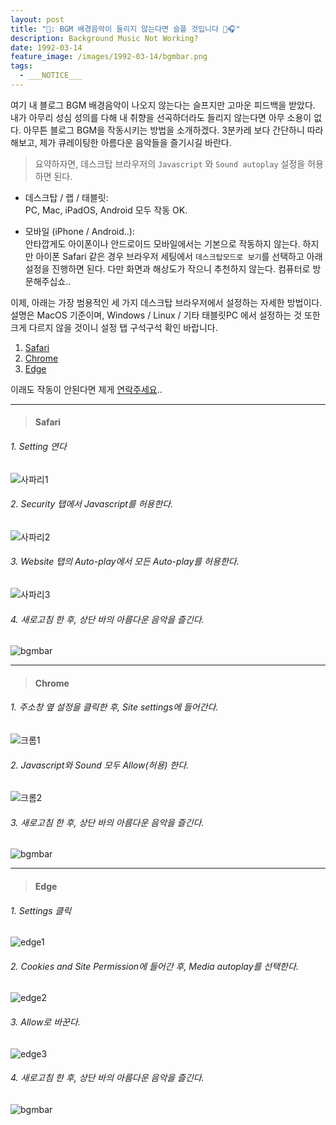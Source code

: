 ```yaml
---
layout: post
title: "📣: BGM 배경음악이 들리지 않는다면 슬플 것입니다 🫠🎧"
description: Background Music Not Working?
date: 1992-03-14
feature_image: /images/1992-03-14/bgmbar.png
tags:
  - ___NOTICE___
---
```

여기 내 블로그 BGM 배경음악이 나오지 않는다는 슬프지만 고마운 피드백을 받았다. 내가 아무리 성심 성의를 다해 내 취향을 선곡하더라도 들리지 않는다면 아무 소용이 없다. 아무튼 블로그 BGM을 작동시키는 방법을 소개하겠다. 3분카레 보다 간단하니 따라해보고, 제가 큐레이팅한 아름다운 음악들을 즐기시길 바란다.<!--more-->


> 요약하자면, 데스크탑 브라우저의 `Javascript` 와 `Sound autoplay` 설정을 허용하면 된다.

- 데스크탑 / 랩 / 태블릿: 
  <br>PC, Mac, iPadOS, Android 모두 작동 OK.

- 모바일 (iPhone / Android..): 
  <br>안타깝게도 아이폰이나 안드로이드 모바일에서는 기본으로 작동하지 않는다. 하지만 아이폰 Safari 같은 경우 브라우저 세팅에서 `데스크탑모드로 보기`를 선택하고 아래 설정을 진행하면 된다. 다만 화면과 해상도가 작으니 추천하지 않는다. 컴퓨터로 방문해주십쇼..


이제, 아래는 가장 범용적인 세 가지 데스크탑 브라우저에서 설정하는 자세한 방법이다. 설명은 MacOS 기준이며, Windows / Linux / 기타 태블릿PC 에서 설정하는 것 또한 크게 다르지 않을 것이니 설정 탭 구석구석 확인 바랍니다.

1. [Safari](#safari)
2. [Chrome](#chrome)
3. [Edge](#edge)


이래도 작동이 안된다면 제게 [연락주세요](https://taekwon.rsvp/contact.html)..

---
> #### Safari

###### 1. Setting 연다
![사파리1](/images/1992-03-14/safari1.png)
   
###### 2. Security 탭에서 Javascript를 허용한다.
![사파리2](/images/1992-03-14/safari2.png)
###### 3. Website 탭의 Auto-play에서 모든 Auto-play를 허용한다.
![사파리3](/images/1992-03-14/safari3.png)
###### 4. 새로고침 한 후, 상단 바의 아름다운 음악을 즐긴다.
![bgmbar](/images/1992-03-14/bgmbar.png)

---
> #### Chrome

###### 1. 주소창 옆 설정을 클릭한 후, Site settings에 들어간다.
![크롬1](/images/1992-03-14/chrome1.png)

###### 2. Javascript와 Sound 모두 Allow(허용) 한다.
![크롬2](/images/1992-03-14/chrome2.png)

###### 3. 새로고침 한 후, 상단 바의 아름다운 음악을 즐긴다.
![bgmbar](/images/1992-03-14/bgmbar.png)

---
> #### Edge

###### 1.  Settings 클릭
![edge1](/images/1992-03-14/edge1.png)

###### 2. Cookies and Site Permission에 들어간 후, Media autoplay를 선택한다.
![edge2](/images/1992-03-14/edge2.png)

###### 3. Allow로 바꾼다.
![edge3](/images/1992-03-14/edge3.png)

###### 4. 새로고침 한 후, 상단 바의 아름다운 음악을 즐긴다.
![bgmbar](/images/1992-03-14/bgmbar.png)